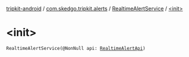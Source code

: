[tripkit-android](../../index.md) / [com.skedgo.tripkit.alerts](../index.md) / [RealtimeAlertService](index.md) / [&lt;init&gt;](./-init-.md)

# &lt;init&gt;

`RealtimeAlertService(@NonNull api: `[`RealtimeAlertApi`](../-realtime-alert-api/index.md)`)`